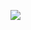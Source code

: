 ![](http://www.plantuml.com/plantuml/proxy?cache=no&src=https://raw.githubusercontent.com/oleksandrblazhko/ai-213-kirpikov/Laboratory_Work_7/2-SoftwareDesign/2.7-PlantUML/UML-Deployment.puml)

